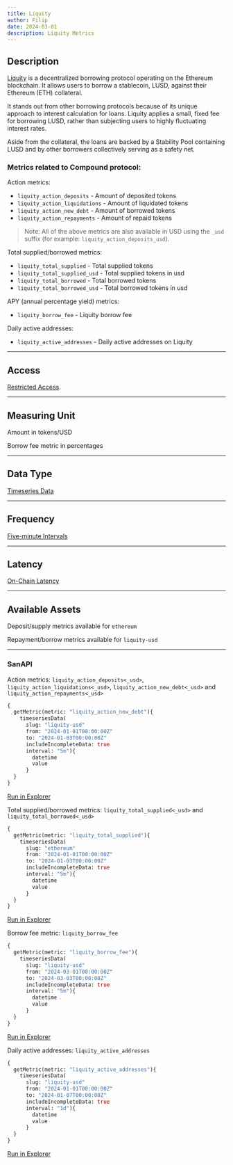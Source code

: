 ```yaml
---
title: Liquity
author: Filip
date: 2024-03-01
description: Liquity Metrics
---
```


## Description
[Liquity](https://www.liquity.org/) is a decentralized borrowing protocol operating on the Ethereum 
blockchain. It allows users to borrow a stablecoin, LUSD, against their Ethereum (ETH) collateral.

It stands out from other borrowing protocols because of its unique approach to interest calculation 
for loans. Liquity applies a small, fixed fee for borrowing LUSD, rather than subjecting users to 
highly fluctuating interest rates.

Aside from the collateral, the loans are backed by a Stability Pool containing LUSD and 
by other borrowers collectively serving as a safety net.

### Metrics related to Compound protocol:

Action metrics:
* `liquity_action_deposits` - Amount of deposited tokens
* `liquity_action_liquidations` - Amount of liquidated tokens
* `liquity_action_new_debt` - Amount of borrowed tokens
* `liquity_action_repayments` - Amount of repaid tokens

> Note: All of the above metrics are also available in USD using the `_usd` 
suffix (for example: `liquity_action_deposits_usd`).

Total supplied/borrowed metrics:
* `liquity_total_supplied` - Total supplied tokens
* `liquity_total_supplied_usd` - Total supplied tokens in usd
* `liquity_total_borrowed` - Total borrowed tokens
* `liquity_total_borrowed_usd` - Total borrowed tokens in usd

APY (annual percentage yield) metrics:
* `liquity_borrow_fee` - Liquity borrow fee

Daily active addresses:
* `liquity_active_addresses` - Daily active addresses on Liquity

---

## Access

[Restricted Access](/metrics/details/access#restricted-access).

---

## Measuring Unit

Amount in tokens/USD

Borrow fee metric in percentages

---

## Data Type

[Timeseries Data](/metrics/details/data-type#timeseries-data)

---

## Frequency

[Five-minute Intervals](/metrics/details/frequency#five-minute-frequency)

---

## Latency

[On-Chain Latency](/metrics/details/latency#on-chain-latency)

---

## Available Assets

Deposit/supply metrics available for `ethereum`

Repayment/borrow metrics available for `liquity-usd`

---

### SanAPI

Action metrics: `liquity_action_deposits<_usd>`, `liquity_action_liquidations<_usd>`, 
`liquity_action_new_debt<_usd>` and `liquity_action_repayments<_usd>`

```graphql
{
  getMetric(metric: "liquity_action_new_debt"){
    timeseriesData(
      slug: "liquity-usd"
      from: "2024-01-01T00:00:00Z"
      to: "2024-01-03T00:00:00Z"
      includeIncompleteData: true
      interval: "5m"){
        datetime
        value
      }
  }
}
```
[Run in Explorer](<https://api.santiment.net/graphiql?query=%7B%0A%20%20getMetric(metric%3A%20%22liquity_action_new_debt%22)%7B%0A%20%20%20%20timeseriesData(%0A%20%20%20%20%20%20slug%3A%20%22liquity-usd%22%0A%20%20%20%20%20%20from%3A%20%222024-01-01T00%3A00%3A00Z%22%0A%20%20%20%20%20%20to%3A%20%222024-01-03T00%3A00%3A00Z%22%0A%20%20%20%20%20%20includeIncompleteData%3A%20true%0A%20%20%20%20%20%20interval%3A%20%225m%22)%7B%0A%20%20%20%20%20%20%20%20datetime%0A%20%20%20%20%20%20%20%20value%0A%20%20%20%20%20%20%7D%0A%20%20%7D%0A%7D>)

Total supplied/borrowed metrics: `liquity_total_supplied<_usd>` and 
`liquity_total_borrowed<_usd>`

```graphql
{
  getMetric(metric: "liquity_total_supplied"){
    timeseriesData(
      slug: "ethereum"
      from: "2024-01-01T00:00:00Z"
      to: "2024-01-03T00:00:00Z"
      includeIncompleteData: true
      interval: "5m"){
        datetime
        value
      }
  }
}
```
[Run in Explorer](<https://api.santiment.net/graphiql?query=%7B%0A%20%20getMetric(metric%3A%20%22liquity_total_supplied%22)%7B%0A%20%20%20%20timeseriesData(%0A%20%20%20%20%20%20slug%3A%20%22ethereum%22%0A%20%20%20%20%20%20from%3A%20%222024-01-01T00%3A00%3A00Z%22%0A%20%20%20%20%20%20to%3A%20%222024-01-03T00%3A00%3A00Z%22%0A%20%20%20%20%20%20includeIncompleteData%3A%20true%0A%20%20%20%20%20%20interval%3A%20%225m%22)%7B%0A%20%20%20%20%20%20%20%20datetime%0A%20%20%20%20%20%20%20%20value%0A%20%20%20%20%20%20%7D%0A%20%20%7D%0A%7D>)

Borrow fee metric: `liquity_borrow_fee`

```graphql
{
  getMetric(metric: "liquity_borrow_fee"){
    timeseriesData(
      slug: "liquity-usd"
      from: "2024-03-01T00:00:00Z"
      to: "2024-03-03T00:00:00Z"
      includeIncompleteData: true
      interval: "5m"){
        datetime
        value
      }
  }
}
```
[Run in Explorer](<https://api.santiment.net/graphiql?query=%7B%0A%20%20getMetric(metric%3A%20%22liquity_borrow_fee%22)%7B%0A%20%20%20%20timeseriesData(%0A%20%20%20%20%20%20slug%3A%20%22liquity-usd%22%0A%20%20%20%20%20%20from%3A%20%222024-03-01T00%3A00%3A00Z%22%0A%20%20%20%20%20%20to%3A%20%222024-03-03T00%3A00%3A00Z%22%0A%20%20%20%20%20%20includeIncompleteData%3A%20true%0A%20%20%20%20%20%20interval%3A%20%225m%22)%7B%0A%20%20%20%20%20%20%20%20datetime%0A%20%20%20%20%20%20%20%20value%0A%20%20%20%20%20%20%7D%0A%20%20%7D%0A%7D>)

Daily active addresses: `liquity_active_addresses`

```graphql
{
  getMetric(metric: "liquity_active_addresses"){
    timeseriesData(
      slug: "liquity-usd"
      from: "2024-01-01T00:00:00Z"
      to: "2024-01-07T00:00:00Z"
      includeIncompleteData: true
      interval: "1d"){
        datetime
        value
      }
  }
}
```
[Run in Explorer](<https://api.santiment.net/graphiql?query=%7B%0A%20%20getMetric(metric%3A%20%22liquity_active_addresses%22)%7B%0A%20%20%20%20timeseriesData(%0A%20%20%20%20%20%20slug%3A%20%22liquity-usd%22%0A%20%20%20%20%20%20from%3A%20%222024-01-01T00%3A00%3A00Z%22%0A%20%20%20%20%20%20to%3A%20%222024-01-07T00%3A00%3A00Z%22%0A%20%20%20%20%20%20includeIncompleteData%3A%20true%0A%20%20%20%20%20%20interval%3A%20%221d%22)%7B%0A%20%20%20%20%20%20%20%20datetime%0A%20%20%20%20%20%20%20%20value%0A%20%20%20%20%20%20%7D%0A%20%20%7D%0A%7D>)

